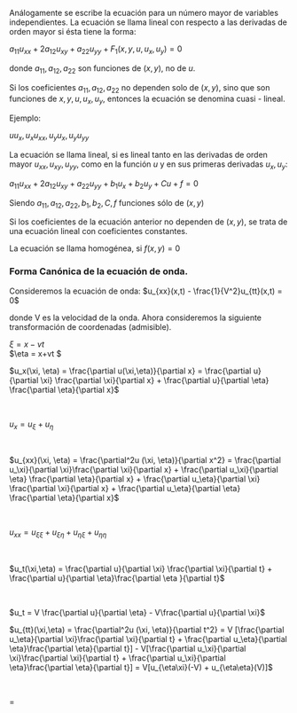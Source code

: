 
Análogamente se escribe la ecuación para un número mayor de variables independientes.
La ecuación se llama lineal con respecto a las derivadas de orden mayor si ésta tiene la forma:

$a_{11}u_{xx}+2a_{12}u_{xy} + a_{22}u_{yy} + F_{1} (x, y, u, u_x, u_y) = 0$

donde $a_{11}, a_{12}, a_{22}$ son funciones de $(x,y)$, no de $u$.

Si los coeficientes $a_{11}, a_{12}, a_{22}$ no dependen solo de $(x,y)$, sino que son funciones de $x, y, u, u_x, u_y$, entonces la ecuación se denomina cuasi - lineal.

Ejemplo:

  $uu_x, u_x u_{xx}, u_yu_x, u_yu_{yy}$

La ecuación se llama lineal, si es lineal tanto en las derivadas de orden mayor $u_{xx}, u_{xy}, u_{yy}$, como en la función $u$ y en sus primeras derivadas $u_x, u_y$:

$a_{11}u_{xx} + 2a_{12}u_{xy} + a_{22}u_{yy}+b_1u_x+b_2u_y+Cu+f = 0$

Siendo $a_{11}, a_{12}, a_{22}, b_1, b_2, C, f$ funciones sólo de $(x,y)$

Si los coeficientes de la ecuación anterior no dependen de $(x,y)$, se trata de una ecuación lineal con coeficientes constantes.

La ecuación se llama homogénea, si $f(x,y) = 0$

### Forma Canónica de la ecuación de onda.

Consideremos la ecuación de onda:
  $u_{xx}(x,t) - \frac{1}{V^2}u_{tt}(x,t) = 0$

donde V es la velocidad de la onda.
Ahora consideremos la siguiente transformación de coordenadas (admisible).

$\xi = x-vt$ <br>   $\eta = x+vt $

$u_x(\xi, \eta) = \frac{\partial u(\xi,\eta)}{\partial x} = \frac{\partial u}{\partial \xi} \frac{\partial \xi}{\partial x} + \frac{\partial u}{\partial \eta} \frac{\partial \eta}{\partial x}$

<br>

$u_x = u_\xi + u_\eta$

<br>

$u_{xx}(\xi, \eta) = \frac{\partial^2u (\xi, \eta)}{\partial x^2} = \frac{\partial u_\xi}{\partial \xi}\frac{\partial \xi}{\partial x} + \frac{\partial u_\xi}{\partial \eta} \frac{\partial \eta}{\partial x} + \frac{\partial u_\eta}{\partial \xi} \frac{\partial \xi}{\partial x} + \frac{\partial u_\eta}{\partial \eta} \frac{\partial \eta}{\partial x}$

<br>

$u_{xx} = u_{\xi\xi} + u_{\xi\eta} + u_{\eta\xi} + u_{\eta\eta}$

<br>

$u_t(\xi,\eta) = \frac{\partial u}{\partial \xi} \frac{\partial \xi}{\partial t} + \frac{\partial u}{\partial \eta}\frac{\partial \eta }{\partial t}$

<br>

$u_t = V \frac{\partial u}{\partial \eta} - V\frac{\partial u}{\partial \xi}$

$u_{tt}(\xi,\eta) = \frac{\partial^2u (\xi, \eta)}{\partial t^2} = V [\frac{\partial u_\eta}{\partial \xi}\frac{\partial \xi}{\partial t} + \frac{\partial u_\eta}{\partial \eta}\frac{\partial \eta}{\partial t}] - V[\frac{\partial u_\xi}{\partial \xi}\frac{\partial \xi}{\partial t} + \frac{\partial u_\xi}{\partial \eta}\frac{\partial \eta}{\partial t}] =  V[u_{\eta\xi}(-V) +  u_{\eta\eta}(V)]$ 

<br>

$=$